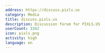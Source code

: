 ```yaml
---
address: https://discuss.pixls.us
category: Media
title: discuss.pixls.us
description: Discussion forum for PIXLS.US
userCount: 3342
icon: pixls.png
activity: high
language: en
---
```

